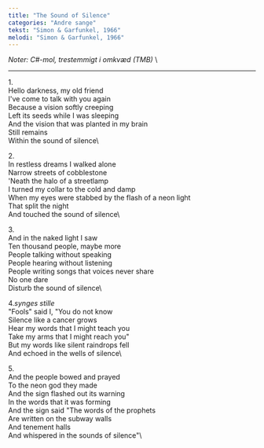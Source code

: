 ```yaml
---
title: "The Sound of Silence"
categories: "Andre sange"
tekst: "Simon & Garfunkel, 1966"
melodi: "Simon & Garfunkel, 1966"
---
```

*Noter: C#-mol, trestemmigt i omkvæd (TMB)* \

***

1\.\
Hello darkness, my old friend\
I've come to talk with you again\
Because a vision softly creeping\
Left its seeds while I was sleeping\
And the vision that was planted in my brain\
Still remains\
Within the sound of silence\

2\.\
In restless dreams I walked alone\
Narrow streets of cobblestone\
'Neath the halo of a streetlamp\
I turned my collar to the cold and damp\
When my eyes were stabbed by the flash of a neon light\
That split the night\
And touched the sound of silence\

3\.\
And in the naked light I saw\
Ten thousand people, maybe more\
People talking without speaking\
People hearing without listening\
People writing songs that voices never share\
No one dare\
Disturb the sound of silence\

4.*synges stille*\
"Fools" said I, "You do not know\
Silence like a cancer grows\
Hear my words that I might teach you\
Take my arms that I might reach you"\
But my words like silent raindrops fell\
And echoed in the wells of silence\

5\.\
And the people bowed and prayed\
To the neon god they made\
And the sign flashed out its warning\
In the words that it was forming\
And the sign said "The words of the prophets\
Are written on the subway walls\
And tenement halls\
And whispered in the sounds of silence"\
